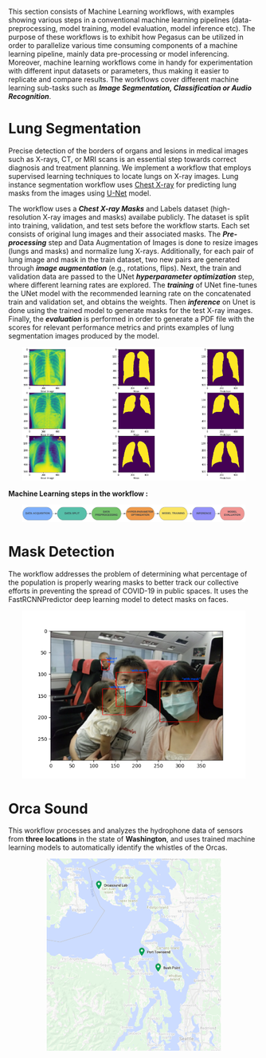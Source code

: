 This section consists of Machine Learning workflows, with examples showing various steps in a conventional machine learning pipelines (data-preprocessing, model training, model evaluation, model inference etc). The purpose of these workflows is to exhibit how Pegasus can be utilized in order to parallelize various time consuming components of a machine learning pipeline, mainly data pre-processing or model inferencing. Moreover, machine learning workflows come in handy for experimentation with different input datasets or parameters, thus making it easier to replicate and compare results. The workflows cover different machine learning sub-tasks such as ***Image Segmentation, Classification or Audio Recognition***.

Lung Segmentation
=================
Precise detection of the borders of organs and lesions in medical images such as X-rays, CT, or MRI scans is an essential step towards correct diagnosis and treatment planning. We implement a workflow that employs supervised learning techniques to locate lungs on X-ray images. Lung instance segmentation workflow uses [Chest X-ray](https://www.ncbi.nlm.nih.gov/pmc/articles/PMC4256233/) for predicting lung masks from the images using [U-Net](https://arxiv.org/abs/1505.04597) model.

The workflow uses a ***Chest X-ray Masks*** and Labels dataset (high-resolution X-ray images and masks) availabe publicly. The dataset is split into training, validation, and test sets before the workflow starts. Each set consists of original lung images and their associated masks. The ***Pre-processing*** step and Data Augmentation of Images is done to resize images (lungs and masks) and normalize lung X-rays. Additionally, for each pair of lung image and mask in the train dataset, two new pairs are generated through ***image augmentation*** (e.g., rotations, flips). Next, the train and validation data are passed to the UNet ***hyperparameter optimization*** step, where different learning rates are explored. The ***training*** of UNet fine-tunes the UNet model with the recommended learning rate on the concatenated train and validation set, and obtains the weights. Then ***inference*** on Unet is done using the trained model to generate masks for the test X-ray images. Finally, the ***evaluation*** is performed in order to generate a PDF file with the scores for relevant performance metrics and prints examples of lung segmentation images produced by the model.
<p align="center">
  <img src="/Artificial-Intelligence/LungSegmentation/img/segmentation.png" style="width: 450px;"/>
</p>

**Machine Learning steps in the workflow :**
<p align="center">
  <img src="LungSegmentation/img/ml_steps.png" style="width: 450px;"/>
</p>

Mask Detection
==============
The workflow addresses the problem of determining what percentage of the population is properly wearing masks to better track our collective efforts in preventing the spread of COVID-19 in public spaces. It uses the FastRCNNPredictor deep learning model to detect masks on faces.
<p align="center">
  <img src="/Artificial-Intelligence/MaskDetection/imgs/sample_output.png" style="width: 450px;"/>
</p>


Orca Sound
==========
This workflow processes and analyzes the hydrophone data of sensors from **three locations** in the state of **Washington**, and uses trained machine learning models to automatically identify the whistles of the Orcas.
<p align="center">
  <img src="/Artificial-Intelligence/OrcaSound/images/orca_sound_sensors.png" style="width: 350px;"/>
</p>
